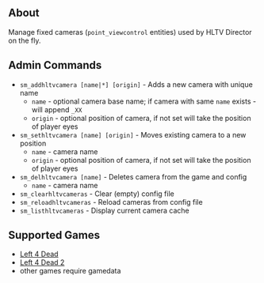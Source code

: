 About
------
Manage fixed cameras (`point_viewcontrol` entities) used by HLTV Director on the fly.

Admin Commands
------
- `sm_addhltvcamera [name|*] [origin]` - Adds a new camera with unique name
  - `name` - optional camera base name; if camera with same `name` exists - will append `_XX`
  - `origin` - optional position of camera, if not set will take the position of player eyes
- `sm_sethltvcamera [name] [origin]` - Moves existing camera to a new position
  - `name` - camera name
  - `origin` - optional position of camera, if not set will take the position of player eyes
- `sm_delhltvcamera [name]` - Deletes camera from the game and config
  - `name` - camera name
- `sm_clearhltvcameras` - Clear (empty) config file
- `sm_reloadhltvcameras` - Reload cameras from config file
- `sm_listhltvcameras` - Display current camera cache

Supported Games
------
- [Left 4 Dead](https://store.steampowered.com/app/500/Left_4_Dead/)
- [Left 4 Dead 2](https://store.steampowered.com/app/550/Left_4_Dead_2/)
- other games require gamedata
